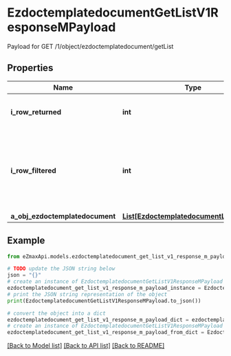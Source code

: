 # EzdoctemplatedocumentGetListV1ResponseMPayload

Payload for GET /1/object/ezdoctemplatedocument/getList

## Properties

Name | Type | Description | Notes
------------ | ------------- | ------------- | -------------
**i_row_returned** | **int** | The number of rows returned | 
**i_row_filtered** | **int** | The number of rows matching your filters (if any) or the total number of rows | 
**a_obj_ezdoctemplatedocument** | [**List[EzdoctemplatedocumentListElement]**](EzdoctemplatedocumentListElement.md) |  | 

## Example

```python
from eZmaxApi.models.ezdoctemplatedocument_get_list_v1_response_m_payload import EzdoctemplatedocumentGetListV1ResponseMPayload

# TODO update the JSON string below
json = "{}"
# create an instance of EzdoctemplatedocumentGetListV1ResponseMPayload from a JSON string
ezdoctemplatedocument_get_list_v1_response_m_payload_instance = EzdoctemplatedocumentGetListV1ResponseMPayload.from_json(json)
# print the JSON string representation of the object
print(EzdoctemplatedocumentGetListV1ResponseMPayload.to_json())

# convert the object into a dict
ezdoctemplatedocument_get_list_v1_response_m_payload_dict = ezdoctemplatedocument_get_list_v1_response_m_payload_instance.to_dict()
# create an instance of EzdoctemplatedocumentGetListV1ResponseMPayload from a dict
ezdoctemplatedocument_get_list_v1_response_m_payload_from_dict = EzdoctemplatedocumentGetListV1ResponseMPayload.from_dict(ezdoctemplatedocument_get_list_v1_response_m_payload_dict)
```
[[Back to Model list]](../README.md#documentation-for-models) [[Back to API list]](../README.md#documentation-for-api-endpoints) [[Back to README]](../README.md)


